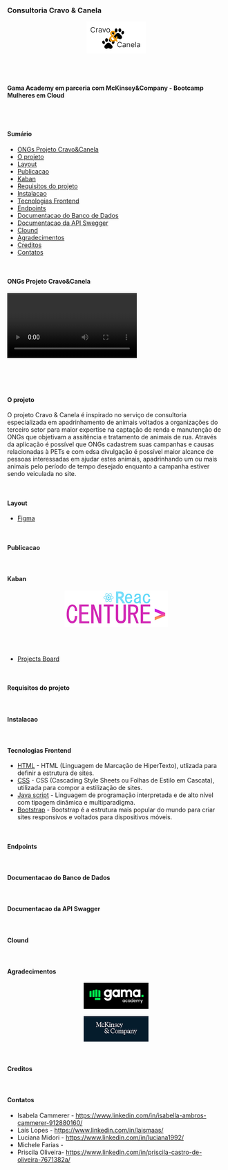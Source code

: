 ### Consultoria Cravo & Canela 
<p align="center">

  <img src="https://github.com/LovelaceTec/projeto-cravo-e-canela/blob/main/frontend/assets/logo_cravo_canela2.png" alt="Logo Cravo & Canela"/>
</p>
<br/><br/>

   #### Gama Academy em parceria com McKinsey&Company - Bootcamp Mulheres em Cloud

<br>  <br/>

#### Sumário

  - [ONGs Projeto Cravo&Canela](#ongs-projeto-cravo&canela)
  - [O projeto](#o-projeto)
  - [Layout](#layout)
  - [Publicacao](#publicacao)
  - [Kaban](#kanban)
  - [Requisitos do projeto](#requisitos-do-projeto) 
  - [Instalacao](#instalacao) 
  - [Tecnologias Frontend](#tecnologias-frontend) 
  - [Endpoints](#endpoints) 
  - [Documentacao do Banco de Dados](#documentacao-do-banco-de-dados)
  - [Documentacao da API Swegger](#documentacao-da-api-swagger)  
  - [Clound](#clound) 
  - [Agradecimentos](#agradecimentos)
  - [Creditos](#creditos)
  - [Contatos](#contatos)
  
 <br> 
  
 #### ONGs Projeto Cravo&Canela  

 <p align="center">

  <video src="https://github.com/LovelaceTec/projeto-cravo-e-canela/blob/main/frontend/assets/breve-apresentacao-projeto.mp4" alt="Video de apresentação da aplicação"></video>
</p>
<br/><br/>
 
<br> 


#### O projeto

<p>O projeto Cravo & Canela é inspirado no serviço de consultoria especializada em apadrinhamento de animais voltados a organizações do terceiro setor para maior expertise na captação de renda e manutenção de ONGs que objetivam a assitência e tratamento de animais de rua.
Através da aplicação é possível que ONGs cadastrem suas campanhas e causas relacionadas à PETs e com edsa divulgação é possível maior alcance de pessoas interessadas em ajudar estes animais, apadrinhando um ou mais animais pelo período de tempo desejado enquanto a campanha estiver sendo veiculada no site. </p>

<br>
 
#### Layout

  - [Figma](https://www.figma.com/file/5Bh3kQpsM3wOOJjP7bu370/Projeto-Consultoria-Cravo-%26-Canela?node-id=27%3A387) 

<br/>
 
#### Publicacao

<br>  

#### Kaban

<p align="center">

  <img src="https://github.com/LaisMaas/gama-bank/blob/master/src/assets/reaccenture-equipe.png" alt="Unform"/>
</p>
<br/><br/>

  - [Projects Board](https://github.com/orgs/LovelaceTec/projects/2/views/1) 

<br>  
 
#### Requisitos do projeto

<br>
 
#### Instalacao

<br> 

 
#### Tecnologias Frontend

  - [HTML](https://www.w3schools.com/html/)  - HTML (Linguagem de Marcação de HiperTexto), utlizada para definir a estrutura de sites. 
  - [CSS](https://www.w3schools.com/css/default.asp) - CSS (Cascading Style Sheets ou Folhas de Estilo em Cascata), utilizada para compor a estilização de sites.
  - [Java script](https://www.w3schools.com/js/default.asp) - Linguagem de programação interpretada e de alto nível com tipagem dinâmica e multiparadigma.
  - [Bootstrap](https://getbootstrap.com/docs/4.1/getting-started/introduction/) - Bootstrap é a estrutura mais popular do mundo para criar sites responsivos e voltados para dispositivos móveis.
<br/>


#### Endpoints

<br>


#### Documentacao do Banco de Dados

<br>


#### Documentacao da API Swagger

<br>


#### Clound

<br>
 
#### Agradecimentos

 [<p align="center">
  <img src="https://github.com/LovelaceTec/projeto-cravo-e-canela/blob/main/frontend/assets/logo-gama-academy.png" alt="Logo Gama Academy" width="150" heigth="35"/>](https://www.gama.academy/)
 </p>

 
 [<p align="center">
  <img src="https://github.com/LovelaceTec/projeto-cravo-e-canela/blob/main/frontend/assets/logo-mckinsey.png" alt="Logo McKinsey & Company" width="150" heigth="35"/>](https://www.mckinsey.com.br/)
 </p>
<br>
 
#### Creditos

<br> 
 
#### Contatos

* Isabela Cammerer  - https://www.linkedin.com/in/isabella-ambros-cammerer-912880160/
* Laís Lopes - https://www.linkedin.com/in/laismaas/
* Luciana Midori - https://www.linkedin.com/in/luciana1992/
* Michele Farias - 
* Priscila Oliveira- https://www.linkedin.com/in/priscila-castro-de-oliveira-7671382a/
<br>










